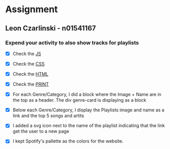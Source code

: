 # Assignment

## Leon Czarlinski - n01541167

### Expend your activity to also show tracks for playlists
- [X] Check the [JS](assignment.js)
- [X] Check the [CSS](assignment.css)
- [X] Check the [HTML](assignment.html)
- [X] Check the [PRINT](/module-10/assignments/images/Assignment_output.png)

- [X] For each Genre/Category, I did a block where the Image + Name are in the top as a header. The div genre-card is displaying as a block
- [X] Below each Genre/Category, I display the Playlists image and name as a link and the top 5 songs and artits
- [X] I added a svg icon next to the name of the playlist indicating that the link get the user to a new page
- [X] I kept Spotify's pallette as the colors for the website.